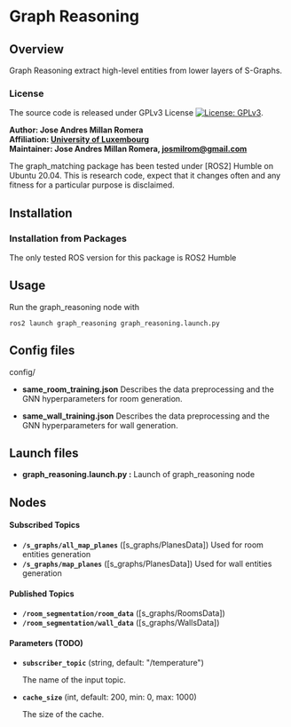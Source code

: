# Graph Reasoning

## Overview

Graph Reasoning extract high-level entities from lower layers of S-Graphs.

### License

The source code is released under GPLv3 License [![License: GPLv3](https://img.shields.io/badge/License-GPLv3-yellow.svg)](https://opensource.org/license/gpl-3-0).

**Author: Jose Andres Millan Romera<br />
Affiliation: [University of Luxembourg](https://www.anybotics.com/)<br />
Maintainer: Jose Andres Millan Romera, josmilrom@gmail.com**

The graph_matching package has been tested under [ROS2] Humble on Ubuntu 20.04.
This is research code, expect that it changes often and any fitness for a particular purpose is disclaimed.


## Installation

### Installation from Packages

The only tested ROS version for this package is ROS2 Humble

## Usage

Run the graph_reasoning node with

	ros2 launch graph_reasoning graph_reasoning.launch.py 

## Config files

config/

* **same_room_training.json** Describes the data preprocessing and the GNN hyperparameters for room generation. 

* **same_wall_training.json** Describes the data preprocessing and the GNN hyperparameters for wall generation. 

## Launch files

* **graph_reasoning.launch.py  :** Launch of graph_reasoning node


## Nodes

#### Subscribed Topics

* **`/s_graphs/all_map_planes`** ([s_graphs/PlanesData]) Used for room entities generation
* **`/s_graphs/map_planes`** ([s_graphs/PlanesData]) Used for wall entities generation

#### Published Topics

* **`/room_segmentation/room_data`** ([s_graphs/RoomsData])
* **`/room_segmentation/wall_data`** ([s_graphs/WallsData])

#### Parameters (TODO)

* **`subscriber_topic`** (string, default: "/temperature")

	The name of the input topic.

* **`cache_size`** (int, default: 200, min: 0, max: 1000)

	The size of the cache.




